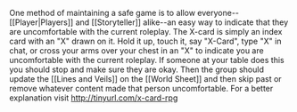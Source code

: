 One method of maintaining a safe game is to allow everyone--[[Player|Players]] and [[Storyteller]] alike--an easy way to indicate that they are uncomfortable with the current roleplay. The X-card is simply an index card with an "X" drawn on it. Hold it up, touch it, say "X-Card", type "X" in chat, or cross your arms over your chest in an "X" to indicate you are uncomfortable with the current roleplay. If someone at your table does this you should stop and make sure they are okay. Then the group should update the [[Lines and Veils]] on the [[World Sheet]] and then skip past or remove whatever content made that person uncomfortable. For a better explanation visit http://tinyurl.com/x-card-rpg